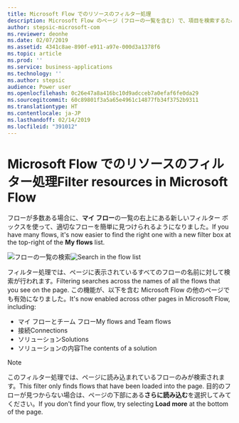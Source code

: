 ```yaml
---
title: Microsoft Flow でのリソースのフィルター処理
description: Microsoft Flow のページ (フローの一覧を含む) で、項目を検索するためのフィルター処理がサポートされるようになりました。
author: stepsic-microsoft-com
ms.reviewer: deonhe
ms.date: 02/07/2019
ms.assetid: 4341c8ae-890f-e911-a97e-000d3a1378f6
ms.topic: article
ms.prod: ''
ms.service: business-applications
ms.technology: ''
ms.author: stepsic
audience: Power user
ms.openlocfilehash: 0c26e47a8a416bc10d9adcceb7a0efaf6fe0da29
ms.sourcegitcommit: 60c89801f3a5a65e4961c14877fb34f3752b9311
ms.translationtype: HT
ms.contentlocale: ja-JP
ms.lasthandoff: 02/14/2019
ms.locfileid: "391012"
---
```

# <a name="filter-resources-in-microsoft-flow"></a><span data-ttu-id="e8a2d-103">Microsoft Flow でのリソースのフィルター処理</span><span class="sxs-lookup"><span data-stu-id="e8a2d-103">Filter resources in Microsoft Flow</span></span>




<span data-ttu-id="e8a2d-104">フローが多数ある場合に、**マイ フロー**の一覧の右上にある新しいフィルター ボックスを使って、適切なフローを簡単に見つけられるようになりました。</span><span class="sxs-lookup"><span data-stu-id="e8a2d-104">If you have many flows, it's now easier to find the right one with a new filter box at the top-right of the **My flows** list.</span></span>

<span data-ttu-id="e8a2d-105">![フローの一覧の検索](media/search-in-flow-list-1.png "フローの一覧の検索")</span><span class="sxs-lookup"><span data-stu-id="e8a2d-105">![Search in the flow list](media/search-in-flow-list-1.png "Search in the flow list")</span></span>

<span data-ttu-id="e8a2d-106">フィルター処理では、ページに表示されているすべてのフローの名前に対して検索が行われます。</span><span class="sxs-lookup"><span data-stu-id="e8a2d-106">Filtering searches across the names of all the flows that you see on the page.</span></span> <span data-ttu-id="e8a2d-107">この機能が、以下を含む Microsoft Flow の他のページでも有効になりました。</span><span class="sxs-lookup"><span data-stu-id="e8a2d-107">It's now enabled across other pages in Microsoft Flow, including:</span></span>

- <span data-ttu-id="e8a2d-108">マイ フローとチーム フロー</span><span class="sxs-lookup"><span data-stu-id="e8a2d-108">My flows and Team flows</span></span>
- <span data-ttu-id="e8a2d-109">接続</span><span class="sxs-lookup"><span data-stu-id="e8a2d-109">Connections</span></span>
- <span data-ttu-id="e8a2d-110">ソリューション</span><span class="sxs-lookup"><span data-stu-id="e8a2d-110">Solutions</span></span>
- <span data-ttu-id="e8a2d-111">ソリューションの内容</span><span class="sxs-lookup"><span data-stu-id="e8a2d-111">The contents of a solution</span></span>

> [!NOTE]
> <span data-ttu-id="e8a2d-112">このフィルター処理では、ページに読み込まれているフローのみが検索されます。</span><span class="sxs-lookup"><span data-stu-id="e8a2d-112">This filter only finds flows that have been loaded into the page.</span></span> <span data-ttu-id="e8a2d-113">目的のフローが見つからない場合は、ページの下部にある**さらに読み込む**を選択してみてください。</span><span class="sxs-lookup"><span data-stu-id="e8a2d-113">If you don't find your flow, try selecting **Load more** at the bottom of the page.</span></span>